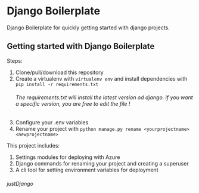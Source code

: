 # Django Boilerplate

Django Boilerplate for quickly getting started with django projects.

## Getting started with Django Boilerplate

Steps:

1. Clone/pull/download this repository
2. Create a virtualenv with `virtualenv env` and install dependencies with `pip install -r requirements.txt`
    ###### The requirements.txt will install the latest version od django. if you want a specific version, you are free to edit the file !
3. Configure your .env variables
4. Rename your project with `python manage.py rename <yourprojectname> <newprojectname>`

This project includes:

1. Settings modules for deploying with Azure
2. Django commands for renaming your project and creating a superuser
3. A cli tool for setting environment variables for deployment




###### justDjango
